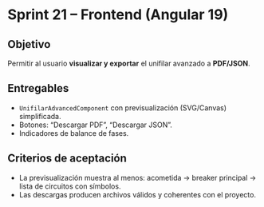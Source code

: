 # Sprint 21 – Frontend (Angular 19)
## Objetivo
Permitir al usuario **visualizar y exportar** el unifilar avanzado a **PDF/JSON**.

## Entregables
- `UnifilarAdvancedComponent` con previsualización (SVG/Canvas) simplificada.
- Botones: “Descargar PDF”, “Descargar JSON”.
- Indicadores de balance de fases.

## Criterios de aceptación
- La previsualización muestra al menos: acometida → breaker principal → lista de circuitos con símbolos.
- Las descargas producen archivos válidos y coherentes con el proyecto.

